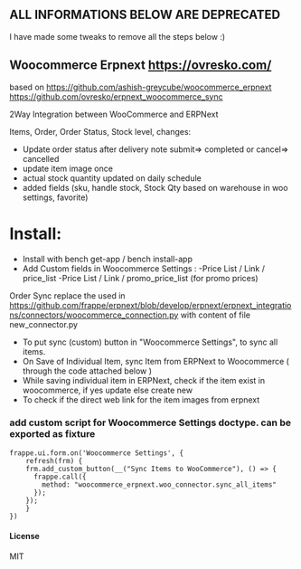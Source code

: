## ALL INFORMATIONS BELOW ARE DEPRECATED

I have made some tweaks to remove all the steps below :)


































## Woocommerce Erpnext https://ovresko.com/
based on
https://github.com/ashish-greycube/woocommerce_erpnext
https://github.com/ovresko/erpnext_woocommerce_sync

2Way Integration between WooCommerce and ERPNext

Items, Order, Order Status, Stock level, 
changes:
- Update order status after delivery note submit=> completed or cancel=> cancelled
- update item image once 
- actual stock quantity updated on daily schedule
- added fields (sku, handle stock, Stock Qty based on warehouse in woo settings, favorite)

# Install:

- Install with bench get-app / bench install-app
- Add Custom fields in Woocommerce Settings : 
	-Price List / Link / price_list
	-Price List / Link / promo_price_list (for promo prices)
	
Order Sync replace the used in  https://github.com/frappe/erpnext/blob/develop/erpnext/erpnext_integrations/connectors/woocommerce_connection.py
with content of file new_connector.py

- To put sync (custom) button in "Woocommerce Settings", to sync all items.
- On Save of Individual Item, sync Item from ERPNext to Woocommerce ( through the code attached below )
- While saving individual item in ERPNext, check if the item exist in woocommerce, if yes update else create new 
- To check if the direct web link for the item images from erpnext 

### add custom script for Woocommerce Settings doctype. can be exported as fixture

```
frappe.ui.form.on('Woocommerce Settings', {
	refresh(frm) {
    frm.add_custom_button(__("Sync Items to WooCommerce"), () => {
      frappe.call({
        method: "woocommerce_erpnext.woo_connector.sync_all_items"
      });
    });
	}
})
```

#### License

MIT
